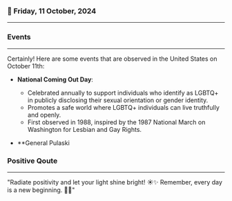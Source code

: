 ### 📅 Friday, 11 October, 2024
------
### Events
------
Certainly! Here are some events that are observed in the United States on October 11th:

- **National Coming Out Day**:
  - Celebrated annually to support individuals who identify as LGBTQ+ in publicly disclosing their sexual orientation or gender identity.
  - Promotes a safe world where LGBTQ+ individuals can live truthfully and openly.
  - First observed in 1988, inspired by the 1987 National March on Washington for Lesbian and Gay Rights.
  
- **General Pulaski
### Positive Qoute
------
"Radiate positivity and let your light shine bright! ☀️✨ Remember, every day is a new beginning. 🌸💪"
